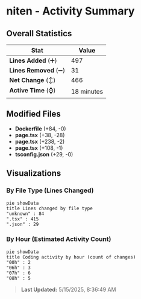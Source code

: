 # niten - Activity Summary 

## Overall Statistics

| Stat                   | Value                                                             |
| ---------------------- | ----------------------------------------------------------------- |
| **Lines Added** (➕)   | 497                                          |
| **Lines Removed** (➖) | 31                                        |
| **Net Change** (↕)    | 466                |
| **Active Time** (⌚)   | 18 minutes |


## Modified Files
- **Dockerfile** (+84, -0)
- **page.tsx** (+38, -28)
- **page.tsx** (+238, -2)
- **page.tsx** (+108, -1)
- **tsconfig.json** (+29, -0)

## Visualizations

### By File Type (Lines Changed)

```mermaid
pie showData
title Lines changed by file type
"unknown" : 84
".tsx" : 415
".json" : 29
```

### By Hour (Estimated Activity Count)

```mermaid
pie showData
title Coding activity by hour (count of changes)
"00h" : 2
"06h" : 3
"07h" : 6
"08h" : 5
```


> **Last Updated:** 5/15/2025, 8:36:49 AM
